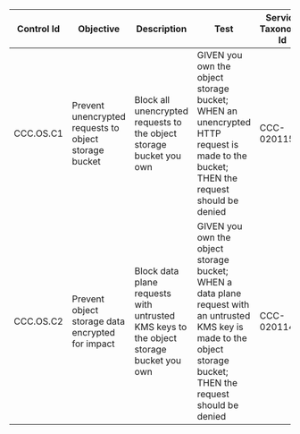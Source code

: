 | Control Id | Objective | Description | Test | Service Taxonomy Id | NIST CF | MITRE ATT&CK Mitigations | Threats |
|------------|-----------|-------------|------|---------------------|---------|--------------------------|---------|
| CCC.OS.C1  | Prevent unencrypted requests to object storage bucket | Block all unencrypted requests to the object storage bucket you own | GIVEN you own the object storage bucket; WHEN an unencrypted HTTP request is made to the bucket; THEN the request should be denied | CCC-020115 | Protect | [M1041](https://attack.mitre.org/mitigations/M1041) | CCC.OS.T1 |
| CCC.OS.C2  | Prevent object storage data encrypted for impact | Block data plane requests with untrusted KMS keys to the object storage bucket you own | GIVEN you own the object storage bucket; WHEN a data plane request with an untrusted KMS key is made to the object storage bucket; THEN the request should be denied | CCC-020114 | Protect | None | CCC.OS.T2 |